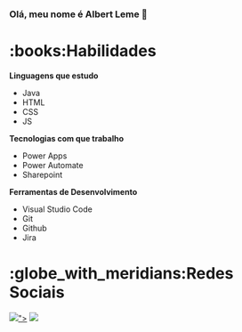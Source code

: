 ### Olá, meu nome é Albert Leme 👋

<h1>:books:Habilidades</h1>
<p><strong>Linguagens que estudo</strong></p>
<ul>
  <li>Java</li>
  <li>HTML</li>
  <li>CSS</li>
  <li>JS</li>
</ul>
<p><strong>Tecnologias com que trabalho</strong></p>
<ul>
  <li>Power Apps</li>
  <li>Power Automate</li>
  <li>Sharepoint</li>
</ul>
<p><strong>Ferramentas de Desenvolvimento</strong></p>
<ul>
  <li>Visual Studio Code</li>
  <li>Git</li>
  <li>Github</li>
  <li>Jira</li>
</ul>
<h1>:globe_with_meridians:Redes Sociais</h1>
<p><a href="https://www.linkedin.com/in/albert-leme-de-brito-a91129215?lipi=urn%3Ali%3Apage%3Ad_flagship3_profile_view_base_contact_details%3BpzIiApHLTkmKFFjTABjgbQ%3D%3D" target="blank"><img src="<i class="fa-brands fa-linkedin"></i>"></a>
<a href="mailto:albertlemebrito@gmail.com"><img src="https://camo.githubusercontent.com/571384769c09e0c66b45e39b5be70f68f552db3e2b2311bc2064f0d4a9f5983b/68747470733a2f2f696d672e736869656c64732e696f2f62616467652f476d61696c2d4431343833363f7374796c653d666f722d7468652d6261646765266c6f676f3d676d61696c266c6f676f436f6c6f723d7768697465"></a></p>
